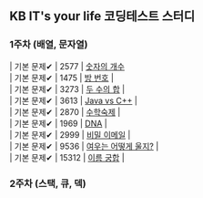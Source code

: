 ## KB IT's your life 코딩테스트 스터디 

###  1주차 (배열, 문자열)
| 기본 문제✔ | 2577 | [숫자의 개수](https://www.acmicpc.net/problem/2577) <br>
| 기본 문제✔ | 1475 | [방 번호](https://www.acmicpc.net/problem/1475) | <br>
| 기본 문제✔ | 3273 | [두 수의 합](https://www.acmicpc.net/problem/3273) | <br>
| 기본 문제✔ | 3613 | [Java vs C++](https://www.acmicpc.net/problem/3613) | <br>
| 기본 문제✔ | 2870 | [수학숙제](https://www.acmicpc.net/problem/2870) | <br>
| 기본 문제✔ | 1969 | [DNA](https://www.acmicpc.net/problem/1969)  | <br>
| 기본 문제✔ | 2999 | [비밀 이메일](https://www.acmicpc.net/problem/2999)  | <br>
| 기본 문제✔ | 9536 | [여우는 어떻게 울지?](https://www.acmicpc.net/problem/9536)  | <br>
| 기본 문제✔ | 15312 | [이름 궁합](https://www.acmicpc.net/problem/15312)  | <br>

###  2주차 (스택, 큐, 덱) 
